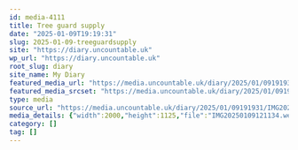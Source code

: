 ```yaml
---
id: media-4111
title: Tree guard supply
date: "2025-01-09T19:19:31"
slug: 2025-01-09-treeguardsupply
site: "https://diary.uncountable.uk"
wp_url: "https://diary.uncountable.uk"
root_slug: diary
site_name: My Diary
featured_media_url: "https://media.uncountable.uk/diary/2025/01/09191931/IMG20250109121134.webp"
featured_media_srcset: "https://media.uncountable.uk/diary/2025/01/09191931/IMG20250109121134-300x169.webp 300w, https://media.uncountable.uk/diary/2025/01/09191931/IMG20250109121134-1024x576.webp 1024w, https://media.uncountable.uk/diary/2025/01/09191931/IMG20250109121134-150x150.webp 150w, https://media.uncountable.uk/diary/2025/01/09191931/IMG20250109121134-640x360.webp 640w, https://media.uncountable.uk/diary/2025/01/09191931/IMG20250109121134.webp 2000w"
type: media
source_url: "https://media.uncountable.uk/diary/2025/01/09191931/IMG20250109121134.webp"
media_details: {"width":2000,"height":1125,"file":"IMG20250109121134.webp","filesize":191680,"sizes":{"medium":{"file":"IMG20250109121134-300x169.webp","width":300,"height":169,"filesize":20962,"mime_type":"image/webp","source_url":"https://media.uncountable.uk/diary/2025/01/09191931/IMG20250109121134-300x169.webp"},"large":{"file":"IMG20250109121134-1024x576.webp","width":1024,"height":576,"filesize":213352,"mime_type":"image/webp","source_url":"https://media.uncountable.uk/diary/2025/01/09191931/IMG20250109121134-1024x576.webp"},"thumbnail":{"file":"IMG20250109121134-150x150.webp","width":150,"height":150,"filesize":9606,"mime_type":"image/webp","source_url":"https://media.uncountable.uk/diary/2025/01/09191931/IMG20250109121134-150x150.webp"},"mobwidth":{"file":"IMG20250109121134-640x360.webp","width":640,"height":360,"filesize":88724,"mime_type":"image/webp","source_url":"https://media.uncountable.uk/diary/2025/01/09191931/IMG20250109121134-640x360.webp"},"full":{"file":"IMG20250109121134.webp","width":2000,"height":1125,"mime_type":"image/webp","source_url":"https://media.uncountable.uk/diary/2025/01/09191931/IMG20250109121134.webp"}},"image_meta":{"aperture":"0","credit":"","camera":"","caption":"","created_timestamp":"0","copyright":"","focal_length":"0","iso":"0","shutter_speed":"0","title":"","orientation":"0","keywords":[]}}
category: []
tag: []
---
```


